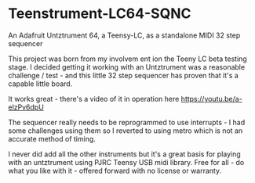 # Teenstrument-LC64-SQNC
An Adafruit Untztrument 64, a Teensy-LC, as a standalone MIDI 32 step sequencer

This project was born from my involvem ent ion the Teeny LC beta testing stage.
I decided getting it working with an Untztrument was a reasonable challenge / test - and 
this little 32 step sequencer has proven that it's a capable little board.

It works great - there's a video of it in operation here https://youtu.be/a-elzPv6dpU

The sequencer really needs to be reprogrammed to use interrupts - I had some challenges using them so I reverted to using metro 
which is not an accurate method of timing.

I never did add all the other instruments but it's a great basis for playing with an untztrument using PJRC Teensy USB midi library.
Free for all - do what you like with it - offered forward with no license or warranty.
